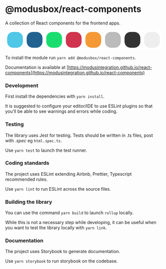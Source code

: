 # @modusbox/react-components

A collection of React components for the frontend apps.

<p style="text-align:center;"><img src="./theme.svg"/></p>

To install the module run `yarn add @modusbox/react-components`.

Documentation is available at [https://modusintegration.github.io/react-components](https://modusintegration.github.io/react-components)

### Development

First install the dependencies with `yarn install`.

It is suggested to configure your editor/IDE to use ESLint plugins so that you'll be able to see warnings and errors while coding.

### Testing

The library uses Jest for testing. Tests should be written in .ts files, post with _.spec_ eg `html.spec.ts`.

Use `yarn test` to launch the test runner.

### Coding standards

The project uses ESLint extending Airbnb, Prettier, Typescript recommended rules.

Use `yarn lint` to run ESLint across the source files.


### Building the library

You can use the command `yarn build` to launch `rollup` locally. 

While this is not a necessary step while developing, it can be useful when you want to test the library locally with `yarn link`.

### Documentation

The project uses Storybook to generate documentation.

Use `yarn storybook` to run storybook on the codebase.







